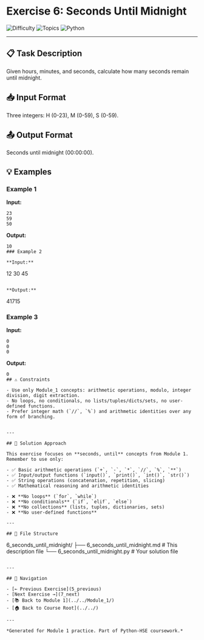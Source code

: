 # Exercise 6: Seconds Until Midnight

![Difficulty](https://img.shields.io/badge/Difficulty-Module%201-green)
![Topics](https://img.shields.io/badge/Topics-seconds%2C%20until-blue)
![Python](https://img.shields.io/badge/Python-Module%201%20Concepts-yellow)

---

## 📋 Task Description

Given hours, minutes, and seconds, calculate how many seconds remain until midnight.
## 📥 Input Format

Three integers: H (0-23), M (0-59), S (0-59).
## 📤 Output Format

Seconds until midnight (00:00:00).
## 💡 Examples

### Example 1

**Input:**
```
23
59
50
```

**Output:**
```
10
### Example 2

**Input:**
```
12
30
45
```

**Output:**
```
41715
### Example 3

**Input:**
```
0
0
0
```

**Output:**
```
0
## ⚠️ Constraints

- Use only Module_1 concepts: arithmetic operations, modulo, integer division, digit extraction.
- No loops, no conditionals, no lists/tuples/dicts/sets, no user-defined functions.
- Prefer integer math (`//`, `%`) and arithmetic identities over any form of branching.


---

## 🎯 Solution Approach

This exercise focuses on **seconds, until** concepts from Module 1. Remember to use only:

- ✅ Basic arithmetic operations (`+`, `-`, `*`, `//`, `%`, `**`)
- ✅ Input/output functions (`input()`, `print()`, `int()`, `str()`)
- ✅ String operations (concatenation, repetition, slicing)
- ✅ Mathematical reasoning and arithmetic identities

- ❌ **No loops** (`for`, `while`)
- ❌ **No conditionals** (`if`, `elif`, `else`)
- ❌ **No collections** (lists, tuples, dictionaries, sets)
- ❌ **No user-defined functions**

---

## 📁 File Structure
```
6_seconds_until_midnight/
├── 6_seconds_until_midnight.md     # This description file
└── 6_seconds_until_midnight.py     # Your solution file
```

---

## 🔗 Navigation

- [← Previous Exercise](5_previous) 
- [Next Exercise →](7_next)
- [📚 Back to Module 1](../../Module_1/)
- [🏠 Back to Course Root](../../)

---

*Generated for Module 1 practice. Part of Python-HSE coursework.*
